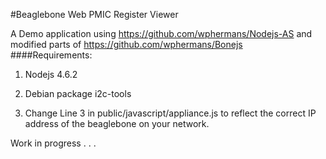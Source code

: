 #Beaglebone Web PMIC Register Viewer

A Demo application using https://github.com/wphermans/Nodejs-AS and modified parts of https://github.com/wphermans/Bonejs
####Requirements:

1) Nodejs 4.6.2

2) Debian package i2c-tools

3) Change Line 3 in public/javascript/appliance.js to reflect the correct IP address of the beaglebone on your network.

Work in progress . . .
